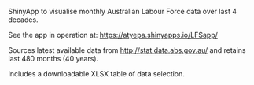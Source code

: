 ShinyApp to visualise monthly Australian Labour Force data over last 4 decades.

See the app in operation at: https://atyepa.shinyapps.io/LFSapp/

Sources latest available data from http://stat.data.abs.gov.au/ and retains last 480 months (40 years).

Includes a downloadable XLSX table of data selection.
